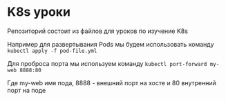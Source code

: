 # K8s  уроки

Репозиторий состоит из файлов для уроков по изучение K8s

Например для развертывания Pods 
мы будем использовать команду `kubectl apply -f pod-file.yml`

Для проброса порта мы используем команду `kubectl port-forward my-web 8888:80`

Где my-web имя пода, 8888 - внешний порт на хосте и 80 внутренний порт на поде